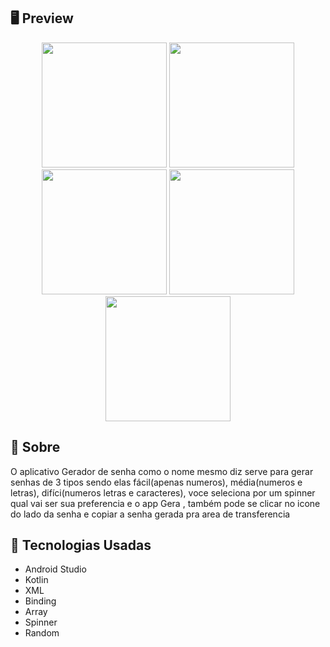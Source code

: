 
## 🖥 Preview

<div align="center">

<img src = "https://user-images.githubusercontent.com/89616527/216494697-343f3abf-13a3-4064-b27e-31dd308205e3.PNG" width="200">
<img src = "https://user-images.githubusercontent.com/89616527/216494952-49edc354-a406-49e6-a311-6975ab64b99f.PNG" width ="200">
<img src = "https://user-images.githubusercontent.com/89616527/216494964-4a5e8e31-8ab1-4111-83b8-cd05af2e2e4e.PNG" width="200">
<img src = "https://user-images.githubusercontent.com/89616527/216494966-83177404-0a27-44ef-9b98-155fda5cbfb5.PNG" width ="200">
<img src = "https://user-images.githubusercontent.com/89616527/216494968-c44c1508-cfa6-4b53-8ac7-1a9e15186968.PNG" width ="200">

</div>


## 📖 Sobre
O aplicativo Gerador de senha como o nome mesmo diz serve para gerar senhas de 3 tipos sendo elas fácil(apenas numeros), média(numeros e letras), difíci(numeros letras e caracteres), voce seleciona por um spinner qual vai ser sua preferencia e o app Gera , também pode se clicar no icone do lado da senha e copiar a senha gerada pra area de transferencia


##  🚀 Tecnologias Usadas
- Android Studio
- Kotlin
- XML
- Binding
- Array
- Spinner
- Random
